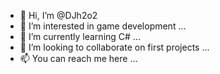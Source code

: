 - 👋 Hi, I’m @DJh2o2
- 👀 I’m interested in game development ...
- 🌱 I’m currently learning C# ...
- 💞️ I’m looking to collaborate on first projects ...
- 📫 You can reach me here ...

<!---
DJh2o2/DJh2o2 is a ✨ special ✨ repository because its `README.md` (this file) appears on your GitHub profile.
You can click the Preview link to take a look at your changes.
--->
